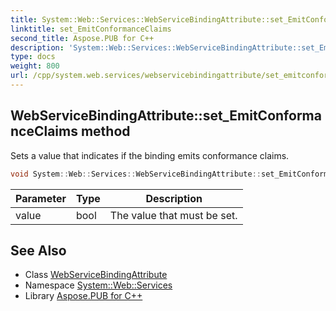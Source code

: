 ```yaml
---
title: System::Web::Services::WebServiceBindingAttribute::set_EmitConformanceClaims method
linktitle: set_EmitConformanceClaims
second_title: Aspose.PUB for C++
description: 'System::Web::Services::WebServiceBindingAttribute::set_EmitConformanceClaims method. Sets a value that indicates if the binding emits conformance claims in C++.'
type: docs
weight: 800
url: /cpp/system.web.services/webservicebindingattribute/set_emitconformanceclaims/
---
```

## WebServiceBindingAttribute::set_EmitConformanceClaims method


Sets a value that indicates if the binding emits conformance claims.

```cpp
void System::Web::Services::WebServiceBindingAttribute::set_EmitConformanceClaims(bool value)
```


| Parameter | Type | Description |
| --- | --- | --- |
| value | bool | The value that must be set. |

## See Also

* Class [WebServiceBindingAttribute](../)
* Namespace [System::Web::Services](../../)
* Library [Aspose.PUB for C++](../../../)

